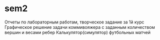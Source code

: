 # sem2
Отчеты по лабораторным работам, творческое задание за 1й курс
Графическое решение задачи коммивояжера с заданным количеством вершин и весами ребер
Калькулятор(симулятор) футбольных матчей
